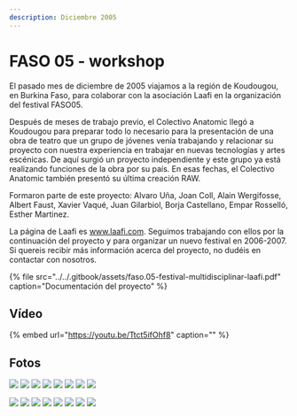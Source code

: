 ```yaml
---
description: Diciembre 2005
---
```


# FASO 05 - workshop

El pasado mes de diciembre de 2005 viajamos a la región de Koudougou, en Burkina Faso, para colaborar con la asociación Laafi en la organización del festival FASO05.

Después de meses de trabajo previo, el Colectivo Anatomic llegó a Koudougou para preparar todo lo necesario para la presentación de una obra de teatro que un grupo de jóvenes venía trabajando y relacionar su proyecto con nuestra experiencia en trabajar en nuevas tecnologías y artes escénicas. De aquí surgió un proyecto independiente y este grupo ya está realizando funciones de la obra por su país. En esas fechas, el Colectivo Anatomic también presentó su última creación RAW.

Formaron parte de este proyecto: Alvaro Uña, Joan Coll, Alain Wergifosse, Albert Faust, Xavier Vaqué, Juan Gilarbiol, Borja Castellano, Empar Rosselló, Esther Martinez.

La página de Laafi es www.laafi.com. Seguimos trabajando con ellos por la continuación del proyecto y para organizar un nuevo festival en 2006-2007. Si quereis recibir más información acerca del proyecto, no dudéis en contactar con nosotros.

{% file src="../../.gitbook/assets/faso.05-festival-multidisciplinar-laafi.pdf" caption="Documentación del proyecto" %}

## Vídeo

{% embed url="https://youtu.be/Ttct5ifOhf8" caption="" %}

## Fotos

![](../../.gitbook/assets/faso-1-.jpg) ![](../../.gitbook/assets/faso-2-.jpg) ![](../../.gitbook/assets/faso-3-.jpg) ![](../../.gitbook/assets/faso-4-.jpg) ![](../../.gitbook/assets/faso-5-.jpg) ![](../../.gitbook/assets/faso-6-.jpg) ![](../../.gitbook/assets/faso-7-.jpg) ![](../../.gitbook/assets/faso-8-.jpg)

![](../../.gitbook/assets/faso-3-.jpg) ![](../../.gitbook/assets/faso-4-.jpg) ![](../../.gitbook/assets/faso-5-.jpg) ![](../../.gitbook/assets/faso-6-.jpg) ![](../../.gitbook/assets/faso-7-.jpg) ![](../../.gitbook/assets/faso-8-.jpg) ![](../../.gitbook/assets/faso-2-.jpg) ![](../../.gitbook/assets/faso-1-.jpg)

